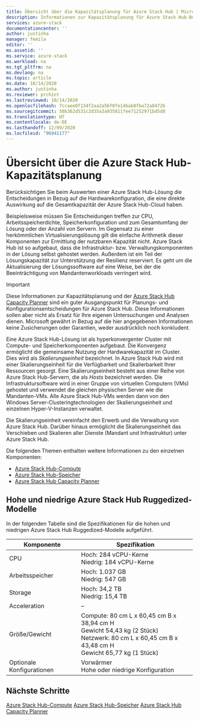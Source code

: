 ```yaml
---
title: Übersicht über die Kapazitätsplanung für Azure Stack Hub | Microsoft-Dokumentation
description: Informationen zur Kapazitätsplanung für Azure Stack Hub-Bereitstellungen.
services: azure-stack
documentationcenter: ''
author: justinha
manager: femila
editor: ''
ms.assetid: ''
ms.service: azure-stack
ms.workload: na
ms.tgt_pltfrm: na
ms.devlang: na
ms.topic: article
ms.date: 10/14/2020
ms.author: justinha
ms.reviewer: prchint
ms.lastreviewed: 10/14/2020
ms.openlocfilehash: 7ccaee0f134f2aa2a56f0fe14bab8fba72a84726
ms.sourcegitcommit: 50b362d531c2d35a3a935811fee71252971bd5d8
ms.translationtype: HT
ms.contentlocale: de-DE
ms.lasthandoff: 12/09/2020
ms.locfileid: "96941177"
---
```

# <a name="overview-of-azure-stack-hub-capacity-planning"></a>Übersicht über die Azure Stack Hub-Kapazitätsplanung

Berücksichtigen Sie beim Auswerten einer Azure Stack Hub-Lösung die Entscheidungen in Bezug auf die Hardwarekonfiguration, die eine direkte Auswirkung auf die Gesamtkapazität der Azure Stack Hub-Cloud haben. 

Beispielsweise müssen Sie Entscheidungen treffen zur CPU, Arbeitsspeicherdichte, Speicherkonfiguration und zum Gesamtumfang der Lösung oder der Anzahl von Servern. Im Gegensatz zu einer herkömmlichen Virtualisierungslösung gilt die einfache Arithmetik dieser Komponenten zur Ermittlung der nutzbaren Kapazität nicht. Azure Stack Hub ist so aufgebaut, dass die Infrastruktur- bzw. Verwaltungskomponenten in der Lösung selbst gehostet werden. Außerdem ist ein Teil der Lösungskapazität zur Unterstützung der Resilienz reserviert. Es geht um die Aktualisierung der Lösungssoftware auf eine Weise, bei der die Beeinträchtigung von Mandantenworkloads verringert wird. 

> [!IMPORTANT]
> Diese Informationen zur Kapazitätsplanung und der [Azure Stack Hub Capacity Planner](https://aka.ms/azstackcapacityplanner) sind ein guter Ausgangspunkt für Planungs- und Konfigurationsentscheidungen für Azure Stack Hub. Diese Informationen sollen aber nicht als Ersatz für Ihre eigenen Untersuchungen und Analysen dienen. Microsoft gewährt in Bezug auf die hier angegebenen Informationen keine Zusicherungen oder Garantien, weder ausdrücklich noch konkludent.
 
Eine Azure Stack Hub-Lösung ist als hyperkonvergenter Cluster mit Compute- und Speicherkomponenten aufgebaut. Die Konvergenz ermöglicht die gemeinsame Nutzung der Hardwarekapazität im Cluster. Dies wird als *Skalierungseinheit* bezeichnet. In Azure Stack Hub wird mit einer Skalierungseinheit für die Verfügbarkeit und Skalierbarkeit Ihrer Ressourcen gesorgt. Eine Skalierungseinheit besteht aus einer Reihe von Azure Stack Hub-Servern, die als *Hosts* bezeichnet werden. Die Infrastruktursoftware wird in einer Gruppe von virtuellen Computern (VMs) gehostet und verwendet die gleichen physischen Server wie die Mandanten-VMs. Alle Azure Stack Hub-VMs werden dann von den Windows Server-Clusteringtechnologien der Skalierungseinheit und einzelnen Hyper-V-Instanzen verwaltet. 

Die Skalierungseinheit vereinfacht den Erwerb und die Verwaltung von Azure Stack Hub. Darüber hinaus ermöglicht die Skalierungseinheit das Verschieben und Skalieren aller Dienste (Mandant und Infrastruktur) unter Azure Stack Hub. 

Die folgenden Themen enthalten weitere Informationen zu den einzelnen Komponenten:

- [Azure Stack Hub-Compute](../operator/azure-stack-capacity-planning-compute.md?toc=/azure-stack/tdc/toc.json&bc=/azure-stack/breadcrumb/toc.json)
- [Azure Stack Hub-Speicher](../operator/azure-stack-capacity-planning-storage.md?toc=/azure-stack/tdc/toc.json&bc=/azure-stack/breadcrumb/toc.json)
- [Azure Stack Hub Capacity Planner](../operator/azure-stack-app-service-capacity-planning.md?toc=/azure-stack/tdc/toc.json&bc=/azure-stack/breadcrumb/toc.json)

## <a name="azure-stack-hub-ruggedized-high-and-low-models"></a>Hohe und niedrige Azure Stack Hub Ruggedized-Modelle

In der folgenden Tabelle sind die Spezifikationen für die hohen und niedrigen Azure Stack Hub Ruggedized-Modelle aufgeführt.

| Komponente               | Spezifikation |
|-------------------------|---------------|
| CPU                     |Hoch: 284 vCPU-Kerne<br>Niedrig: 184 vCPU-Kerne  |
| Arbeitsspeicher                  |Hoch: 1.037 GB<br>Niedrig: 547 GB                |
| Storage                 |Hoch: 34,2 TB<br>Niedrig: 15,4 TB                |
| Acceleration            |–                                          |
| Größe/Gewicht             |Compute: 80 cm L x 60,45 cm B x 38,94 cm H<br>Gewicht 54,43 kg (2 Stück)<br>Netzwerk: 80 cm L x 60,45 cm B x 43,48 cm H<br>Gewicht 65,77 kg (1 Stück)              |
| Optionale Konfigurationen |Vorwärmer<br>Hohe oder niedrige Konfiguration     |

## <a name="next-steps"></a>Nächste Schritte

[Azure Stack Hub-Compute](../operator/azure-stack-capacity-planning-compute.md?toc=/azure-stack/tdc/toc.json&bc=/azure-stack/breadcrumb/toc.json)
[Azure Stack Hub-Speicher](../operator/azure-stack-capacity-planning-storage.md?toc=/azure-stack/tdc/toc.json&bc=/azure-stack/breadcrumb/toc.json)
[Azure Stack Hub Capacity Planner](../operator/azure-stack-app-service-capacity-planning.md?toc=/azure-stack/tdc/toc.json&bc=/azure-stack/breadcrumb/toc.json)
